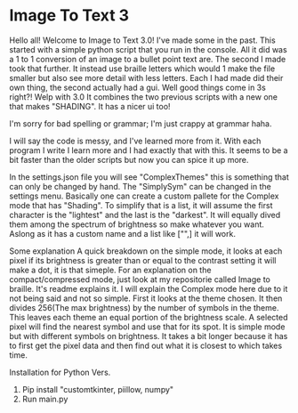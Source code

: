 # Image To Text 3
Hello all! Welcome to Image to Text 3.0! I've made some in the past. This started with a simple python script that you run in the console. All it did was a 1 to 1 conversion of an image to a bullet point text are. The second I made took that further. It instead use braille letters which would 1 make the file smaller but also see more detail with less letters. Each I had made did their own thing, the second actually had a gui. Well good things come in 3s right?! Welp with 3.0 It combines the two previous scripts with a new one that makes "SHADING". It has a nicer ui too!

I'm sorry for bad spelling or grammar; I'm just crappy at grammar haha.

I will say the code is messy, and I've learned more from it. With each program I write I learn more and I had exactly that with this. It seems to be a bit faster than the older scripts but now you can spice it up more.

In the settings.json file you will see "ComplexThemes" this is something that can only be changed by hand. The "SimplySym" can be changed in the settings menu. Basically one can create a custom pallete for the Complex mode that has "Shading". To simplify that is a list, it will assume the first character is the "lightest" and the last is the "darkest". It will equally dived them among the spectrum of brightness so make whatever you want. Aslong as it has a custom name and a list like ["<character>",] it will work.

 Some explanation
 A quick breakdown on the simple mode, it looks at each pixel if its brightness is greater than or equal to the contrast setting it will make a dot, it is that simeple.
 For an explanation on the compact/compressed mode, just look at my repositorie called Image to braille. It's readme explains it.
 I will explain the Complex mode here due to it not being said and not so simple. First it looks at the theme chosen. It then divides 256(The max brightness) by the number of symbols in the theme. This leaves each theme an equal portion of the brightness scale. A selected pixel will find the nearest symbol and use that for its spot. It is simple mode but with different symbols on brightness. It takes a bit longer because it has to first get the pixel data and then find out what it is closest to which takes time.
 
 
Installation for Python Vers.
1. Pip install "customtkinter, piillow, numpy"
2. Run main.py

